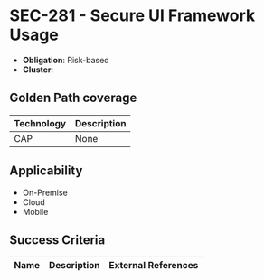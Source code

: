 # SEC-281 - Secure UI Framework Usage

- **Obligation**: Risk-based
- **Cluster**: 




## Golden Path coverage

| Technology | Description | 
| ----- | ---------- | 
| CAP | None | |



## Applicability

- On-Premise
- Cloud
- Mobile



## Success Criteria

| Name | Description | External References |
| ----- | ---------- | ------------------- |

